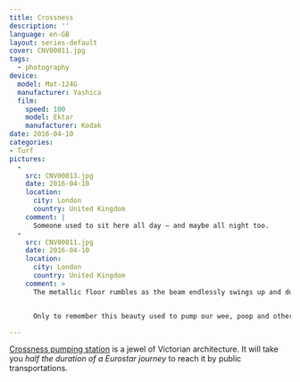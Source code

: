 ```yaml
---
title: Crossness
description: ''
language: en-GB
layout: series-default
cover: CNV00011.jpg
tags:
  - photography
device:
  model: Mat-124G
  manufacturer: Yashica
  film:
    speed: 100
    model: Ektar
    manufacturer: Kodak
date: 2016-04-10
categories:
- Turf
pictures:
  -
    src: CNV00013.jpg
    date: 2016-04-10
    location:
      city: London
      country: United Kingdom
    comment: |
      Someone used to sit here all day — and maybe all night too.
  -
    src: CNV00011.jpg
    date: 2016-04-10
    location:
      city: London
      country: United Kingdom
    comment: >
      The metallic floor rumbles as the beam endlessly swings up and down.


      Only to remember this beauty used to pump our wee, poop and other waste we prefer not to think about.

---
```


[Crossness pumping station](https://en.wikipedia.org/wiki/Crossness_Pumping_Station) is a jewel of Victorian architecture. It will take you _half the duration of a Eurostar journey_ to reach it by public transportations.
